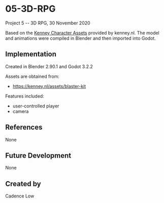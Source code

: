# 05-3D-RPG
Project 5 -- 3D RPG, 30 November 2020


Based on the [Kenney Character Assets](https://kenney.itch.io/kenney-character-assets) provided by kenney.nl. The model and animations were compiled in Blender and then imported into Godot.

## Implementation
Created in Blender 2.90.1 and Godot 3.2.2

Assets are obtained from:
+ https://kenney.nl/assets/blaster-kit

Features included:
+ user-controlled player
+ camera

## References
None

## Future Development
None

## Created by
Cadence Low
